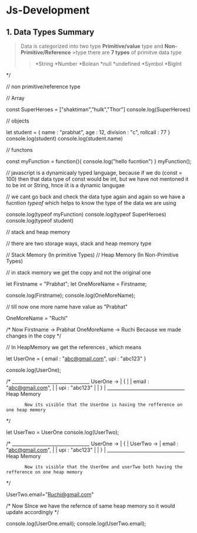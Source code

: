# Js-Development
## 1. Data Types Summary

>Data is categorized into two type **Primitive/value** type and **Non-Primitive/Reference** >type there are **7 types** of primitve data type 
>> *String 
>> *Number 
>>*Bolean 
>>*null
>>*undefined
>>*Symbol
>>*BigInt

*/

// non primitive/reference type 

// Array

const SuperHeroes = ["shaktiman","hulk","Thor"]
console.log(SuperHeroes)

// objects

let student = {
    name : "prabhat",
    age : 12,
    division : "c",
    rollcall : 77
}
console.log(student)
console.log(student.name)



// functons


const myFunction = function(){
    console.log("hello fucntion")
}
myFunction();

// javascript is a dynamicaaly typed language, because if we do (const = 100) then that data type of const would be int, but we have not mentoned it to be int or String, hnce iit is a dynamic langugae 


// we cant go back and check the data type again and again so we have a fucntion *typeof* which helps to know the type of the data we are using 

console.log(typeof myFunction)
console.log(typeof SuperHeroes)
console.log(typeof student)




// stack and heap memory 

// there are two storage ways, stack and heap memory type 

// Stack Memory (In primitive Types)
// Heap Memory (In Non-Primitive Types)

// in stack memory we get the copy and not the original one 

let Firstname = "Prabhat";
let OneMoreName = Firstname;

console.log(Firstname);
console.log(OneMoreName);

// till now one more name have value as "Prabhat"

OneMoreName = "Ruchi"



/* Now
 Firstname -> Prabhat
 OneMoreName -> Ruchi
 Because we made changes in the copy 
*/

// In HeapMemory we get the references , which means 



let UserOne = {
    email : "abc@gmail.com",
    upi : "abc123"
}

console.log(UserOne);




/*         _________________________________
UserOne -> |    {                           |
           |    email : "abc@gmail.com",    |
           |    upi : "abc123"              |
           |        }                       |
           _________________________________
                        Heap Memory

           Now its visible that the UserOne is having the refference on one heap memory
*/



let UserTwo = UserOne
console.log(UserTwo);




/*         _________________________________
UserOne -> |    {                           |
UserTwo -> |    email : "abc@gmail.com",    |
           |    upi : "abc123"              |
           |        }                       |
           _________________________________
                        Heap Memory

           Now its visible that the UserOne and userTwo both having the refference on one heap memory
*/




UserTwo.email="Ruchi@gmail.com"




/*
Now SInce we have the refernce of same heap memory so it would update accordingly
*/



console.log(UserOne.email);
console.log(UserTwo.email);
